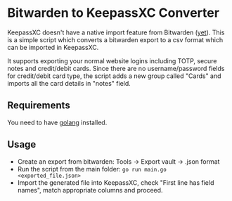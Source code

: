 # Bitwarden to KeepassXC Converter
KeepassXC doesn't have a native import feature from Bitwarden ([yet](https://github.com/keepassxreboot/keepassxc/issues/8367)). This is a simple script which converts a bitwarden export to a csv format which can be imported in KeepassXC.<br>

It supports exporting your normal website logins including TOTP, secure notes and credit/debit cards. Since there are no username/password fields for credit/debit card type, the script adds a new group called "Cards" and imports all the card details in "notes" field.

## Requirements
You need to have [golang](https://go.dev/doc/install) installed.

## Usage
- Create an export from bitwarden: Tools -> Export vault -> .json format
- Run the script from the main folder: `go run main.go <exported_file.json>`
- Import the generated file into KeepassXC, check "First line has field names", match appropriate columns and proceed.
